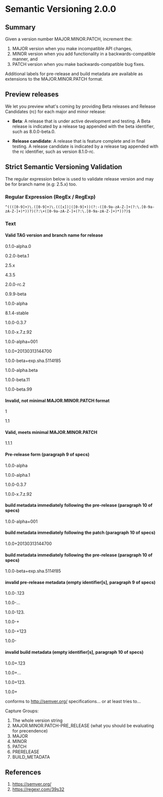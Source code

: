 # Semantic Versioning 2.0.0

## Summary

Given a version number MAJOR.MINOR.PATCH, increment the:

1. MAJOR version when you make incompatible API changes,
2. MINOR version when you add functionality in a backwards-compatible manner, and
3. PATCH version when you make backwards-compatible bug fixes.

Additional labels for pre-release and build metadata are available as extensions to the MAJOR.MINOR.PATCH format.

## Preview releases

We let you preview what's coming by providing Beta releases and Release Candidates (rc) for each major and minor release:

- **Beta**: A release that is under active development and testing. A Beta release is indicated by a release tag appended with the beta identifier, such as 8.0.0-beta.0.

- **Release candidate**: A release that is feature complete and in final testing. A release candidate is indicated by a release tag appended with the rc identifier, such as version 8.1.0-rc.

## Strict Semantic Versioning Validation

The regular expression below is used to validate release version and may be for branch name (e.g: 2.5.x) too.

### Regular Expression (RegEx / RegExp)

```text
^((([0-9]+)\.([0-9]+)\.(([x])|([0-9]+))(?:-([0-9a-zA-Z-]+(?:\.[0-9a-zA-Z-]+)*))?)(?:\+([0-9a-zA-Z-]+(?:\.[0-9a-zA-Z-]+)*))?)$ 
```

### Text

#### Valid TAG version and branch name for release

0.1.0-alpha.0

0.2.0-beta.1

2.5.x

4.3.5

2.0.0-rc.2

0.9.9-beta

1.0.0-alpha

8.1.4-stable

1.0.0-0.3.7

1.0.0-x.7.z.92

1.0.0-alpha+001

1.0.0+20130313144700

1.0.0-beta+exp.sha.5114f85

1.0.0-alpha.beta

1.0.0-beta.11

1.0.0-beta.99

#### Invalid, not minimal MAJOR.MINOR.PATCH format

1

1.1

#### Valid, meets minimal MAJOR.MINOR.PATCH

1.1.1

#### Pre-release form (paragraph 9 of specs)

1.0.0-alpha

1.0.0-alpha.1

1.0.0-0.3.7

1.0.0-x.7.z.92

#### build metadata immediately following the pre-release  (paragraph 10 of specs) 

1.0.0-alpha+001

#### build metadata immediately following the patch (paragraph 10 of specs)

1.0.0+20130313144700

#### build metadata immediately following the pre-release (paragraph 10 of specs)

1.0.0-beta+exp.sha.5114f85

#### invalid pre-release metadata (empty identifier[s], paragraph 9 of specs)

1.0.0-.123

1.0.0-...

1.0.0-123.

1.0.0-+

1.0.0-+123

1.0.0-

#### invalid build metadata (empty identifier[s], paragraph 10 of specs)

1.0.0+.123

1.0.0+...

1.0.0+123.

1.0.0+

conforms to <http://semver.org/> specifications... or at least tries to...

Capture Groups:

1. The whole version string
2. MAJOR.MINOR.PATCH-PRE_RELEASE (what you should be evaluating for precendence)
3. MAJOR
4. MINOR
5. PATCH
6. PRERELEASE
7. BUILD_METADATA

## References

1. <https://semver.org/>
2. <https://regexr.com/39s32>
